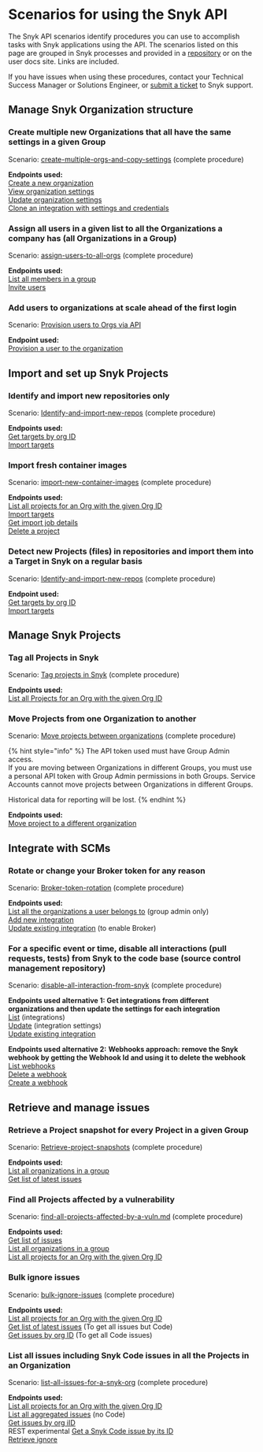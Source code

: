# Scenarios for using the Snyk API

The Snyk API scenarios identify procedures you can use to accomplish tasks with Snyk applications using the API. The scenarios listed on this page are grouped in Snyk processes and provided in a [repository](https://github.com/snyk-playground/cx-tools/tree/main/scripts) or on the user docs site. Links are included.

If you have issues when using these procedures, contact your Technical Success Manager or Solutions Engineer, or [submit a ticket](https://support.snyk.io/hc/en-us/requests/new) to Snyk support.

## Manage Snyk Organization structure

### Create multiple new Organizations that all have the same settings in a given Group

Scenario: [create-multiple-orgs-and-copy-settings](https://github.com/snyk-playground/cx-tools/blob/main/scripts/create-multiple-orgs-and-copy-settings.md) (complete procedure)

**Endpoints used:**\
[Create a new organization](../reference/organizations-v1.md#org)\
[View organization settings](../reference/organizations-v1.md#org-orgid-settings-1)\
[Update organization settings](../reference/organizations-v1.md#org-orgid-settings)\
[Clone an integration with settings and credentials](../reference/integrations-v1.md#org-orgid-integrations-integrationid-clone)

### Assign all users in a given list to all the Organizations a company has (all Organizations in a Group)

Scenario: [assign-users-to-all-orgs](https://github.com/snyk-playground/cx-tools/blob/main/scripts/assign-users-to-all-orgs.md) (complete procedure)

**Endpoints used:**\
[List all members in a group](../reference/groups-v1.md#group-groupid-members)\
[Invite users](../reference/organizations-v1.md#org-orgid-invite)

### Add users to organizations at scale ahead of the first login

Scenario: [Provision users to Orgs via API](../../snyk-admin/user-management-with-the-api/provision-users-to-organizations-using-the-api.md)

**Endpoint used:**\
[Provision a user to the organization](../reference/organizations-v1.md#org-orgid-provision)

## Import and set up Snyk Projects

### Identify and import new repositories only

Scenario: [Identify-and-import-new-repos](https://github.com/snyk-playground/cx-tools/blob/main/scripts/Identify-and-import-new-repos.md) (complete procedure)

**Endpoints used:**\
[Get targets by org ID](../reference/targets.md#orgs-org_id-targets)\
[Import targets](../reference/import-projects-v1.md#org-orgid-integrations-integrationid-import)

### Import fresh container images

Scenario: [import-new-container-images](https://github.com/snyk-playground/cx-tools/blob/main/scripts/import-new-container-images.md) (complete procedure)

**Endpoints used:**\
[List all projects for an Org with the given Org ID](../reference/projects.md#orgs-org_id-projects)\
[Import targets](../reference/import-projects-v1.md#org-orgid-integrations-integrationid-import)\
[Get import job details](../reference/import-projects-v1.md#org-orgid-integrations-integrationid-import-jobid)\
[Delete a project](../reference/projects-v1.md#org-orgid-project-projectid-2)

### Detect new Projects (files) in repositories and import them into a Target in Snyk on a regular basis

Scenario: [Identify-and-import-new-repos](https://github.com/snyk-playground/cx-tools/blob/main/scripts/Identify-and-import-new-repos.md) (complete procedure)

**Endpoint used:**\
[Get targets by org ID](../reference/targets.md#orgs-org_id-targets)\
[Import targets](../reference/import-projects-v1.md#org-orgid-integrations-integrationid-import)

## Manage Snyk Projects

### Tag all Projects in Snyk

Scenario: [Tag projects in Snyk](https://github.com/snyk-playground/cx-tools/blob/main/scripts/tag-snyk-projects.md) (complete procedure)

**Endpoints used:**\
[List all Projects for an Org with the given Org ID](../reference/projects.md#orgs-org_id-projects)

### Move Projects from one Organization to another

Scenario: [Move projects between organizations](https://github.com/snyk-playground/cx-tools/blob/main/scripts/move-projects.md) (complete procedure)

{% hint style="info" %}
The API token used must have Group Admin access. \
If you are moving between Organizations in different Groups, you must use a personal API token with Group Admin permissions in both Groups. Service Accounts cannot move projects between Organizations in different Groups.&#x20;

Historical data for reporting will be lost.
{% endhint %}

**Endpoints used:**\
[Move project to a different organization](../reference/projects-v1.md#org-orgid-project-projectid-move)

## Integrate with SCMs

### Rotate or change your Broker token for any reason

Scenario: [Broker-token-rotation](https://github.com/snyk-playground/cx-tools/blob/main/scripts/broker-token-rotation.md) (complete procedure)

**Endpoints used:**\
[List all the organizations a user belongs to](../reference/organizations-v1.md#orgs) (group admin only)\
[Add new integration](../reference/integrations-v1.md#org-orgid-integrations)\
[Update existing integration](../reference/integrations-v1.md#org-orgid-integrations-integrationid) (to enable Broker)

### For a specific event or time, disable all interactions (pull requests, tests) from Snyk to the code base (source control management repository)

Scenario: [disable-all-interaction-from-snyk](https://github.com/snyk-playground/cx-tools/blob/main/scripts/disable-all-interaction-from-snyk.md) (complete procedure)

**Endpoints used alternative 1: Get integrations from different organizations and then update the settings for each integration**\
[List](../reference/integrations-v1.md#org-orgid-integrations-1) (integrations)\
[Update](../reference/integrations-v1.md#org-orgid-integrations-integrationid-settings) (integration settings)\
[Update existing integration](../reference/integrations-v1.md#org-orgid-integrations-integrationid)

**Endpoints used alternative 2:** **Webhooks approach: remove the Snyk webhook by getting the Webhook Id and using it to delete the webhook**\
[List webhooks](../reference/webhooks-v1.md#org-orgid-webhooks-1)\
[Delete a webhook](../reference/webhooks-v1.md#org-orgid-webhooks-webhookid-1)\
[Create a webhook](../reference/webhooks-v1.md#org-orgid-webhooks)

## Retrieve and manage issues

### Retrieve a Project snapshot for every Project in a given Group

Scenario: [Retrieve-project-snapshots](https://github.com/snyk-playground/cx-tools/blob/main/scripts/retrieve-projects-snapshots.md) (complete procedure)

**Endpoints used:**\
[List all organizations in a group](../reference/groups-v1.md#group-groupid-orgs)\
[Get list of latest issues](../reference/reporting-api-v1.md#reporting-issues-latest)

### Find all Projects affected by a vulnerability

Scenario: [find-all-projects-affected-by-a-vuln.md](https://github.com/snyk-playground/cx-tools/blob/main/scripts/find-all-projects-affected-by-a-vuln.md) (complete procedure)

**Endpoints used:**\
[Get list of issues](../reference/reporting-api-v1.md#reporting-issues)\
[List all organizations in a group](../reference/groups-v1.md#group-groupid-orgs)\
[List all projects for an Org with the given Org ID](../reference/projects.md#orgs-org_id-projects)

### Bulk ignore issues

Scenario: [bulk-ignore-issues](https://github.com/snyk-playground/cx-tools/blob/main/scripts/bulk-ignore-issues.md) (complete procedure)

**Endpoints used:**\
[List all projects for an Org with the given Org ID](../reference/projects.md#orgs-org_id-projects)\
[Get list of latest issues](../reference/reporting-api-v1.md#reporting-issues-latest) (To get all issues but Code)\
[Get issues  by org ID](../reference/issues.md#orgs-org_id-issues) (To get all Code issues)

### List all issues including Snyk Code issues in all the Projects in an Organization

Scenario: [list-all-issues-for-a-snyk-org](https://github.com/snyk-playground/cx-tools/blob/main/scripts/list-all-issues-for-a-snyk-org.md) (complete procedure)

**Endpoints used:**\
[List all projects for an Org with the given Org ID](../reference/projects.md#orgs-org_id-projects)\
[List all aggregated issues](../reference/projects-v1.md#org-orgid-project-projectid-aggregated-issues) (no Code)\
[Get issues by org iID](../reference/issues.md#orgs-org_id-issues)\
REST experimental [Get a Snyk Code issue by its ID](https://apidocs.snyk.io/?version=2022-04-06%7Eexperimental#get-/orgs/-org_id-/issues/detail/code/-issue_id-)\
[Retrieve ignore](../reference/ignores-v1.md#org-orgid-project-projectid-ignore-issueid-2)
